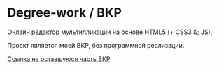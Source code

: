 # Degree-work / ВКР

Онлайн редактор мультипликации на основе HTML5 (+ CSS3 &; JS).

Проект является моей ВКР, без программной реализации.

[Ссылка на оставшуюся часть ВКР](https://github.com/NemoNology/EdiWebAnim).
